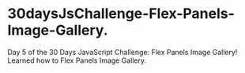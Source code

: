 # 30daysJsChallenge-Flex-Panels-Image-Gallery.
Day 5 of the 30 Days JavaScript Challenge: Flex Panels Image Gallery! Learned how to Flex Panels Image Gallery.
